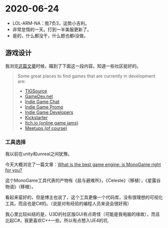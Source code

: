 # 2020-06-24

- LOL-ARM-NA：胜7负3，运势小吉利。
- 非常怠惰的一天。打到一半美服更新了。
- 是的，什么都没干，什么题也都i没做。



## 游戏设计

我浏览[这篇文章](https://composercode.com/guide/?fbclid=IwAR30GFYmCVxT-RPSLwMnK7t6uRVE-m7msPh50RY_lpPLvBR9N2_qVtm73B0)时候，瞄到了下面这一段内容。知道一些社区挺好的。

> Some great places to find games that are currently in development are:
>
> - [TIGSource](https://www.google.com/search?q=tigsource&rlz=1C5CHFA_enUS800US801&oq=tigsource+&aqs=chrome..69i57j69i65j0l4.2488j0j1&sourceid=chrome&ie=UTF-8)
> - [GameDev.net](https://www.gamedev.net/)
> - [Indie Game Chat](https://www.facebook.com/groups/IndieGameChat/?ref=br_rs)
> - [Indie Game Promo](https://www.facebook.com/groups/IndieGamePromo/)
> - [Indie Game Developers](https://www.facebook.com/groups/IndieGameDevs/)
> - [Kickstarter](https://www.kickstarter.com/games?ref=section-homepage-nav-click-games)
> - [Itch.io (online game jams)](https://itch.io/jams)
> - [Meetups (of course)](http://meetup.com)

### 工具选择

我以前在unity和unreal之间犹豫。

今天大概浏览了一篇文章：[What is the best game engine: is MonoGame right for you?](https://www.gamesindustry.biz/articles/2020-01-16-what-is-the-best-game-engine-is-monogame-the-right-game-engine-for-you)

这个MonoGame工具代表的产物有《盐与避难所》，《Celeste》（移植），《星露谷物语》（移植）。

看起来蛮好的，但是博主也说了，这个工具更像一个代码库，没有很理想的可视化工具。而且也是C#的。（说是对有经验的编程人员来说会很好用）

我心里比较纠结的是，U3D的社区版GUI有点奇怪（可能是我电脑的缘故），而且比起C#，我更喜欢C++一些。所以有点想入UE4的坑.